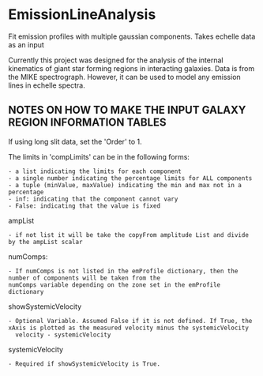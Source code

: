 # EmissionLineAnalysis
Fit emission profiles with multiple gaussian components. Takes echelle data as an input

Currently this project was designed for the analysis of the internal kinematics of giant star forming regions in interacting galaxies. Data is from the MIKE spectrograph.
However, it can be used to model any emission lines in echelle spectra.

## NOTES ON HOW TO MAKE THE INPUT GALAXY REGION INFORMATION TABLES
If using long slit data, set the 'Order' to 1.

The limits in 'compLimits' can be in the following forms:
    
    - a list indicating the limits for each component
    - a single number indicating the percentage limits for ALL components
    - a tuple (minValue, maxValue) indicating the min and max not in a percentage
    - inf: indicating that the component cannot vary
    - False: indicating that the value is fixed

ampList
    
    - if not list it will be take the copyFrom amplitude List and divide by the ampList scalar

numComps:
    
    - If numComps is not listed in the emProfile dictionary, then the number of components will be taken from the
    numComps variable depending on the zone set in the emProfile dictionary
    
showSystemicVelocity

    - Optional Variable. Assumed False if it is not defined. If True, the xAxis is plotted as the measured velocity minus the systemicVelocity
      velocity - systemicVelocity
    
systemicVelocity
    
    - Required if showSystemicVelocity is True.
 
